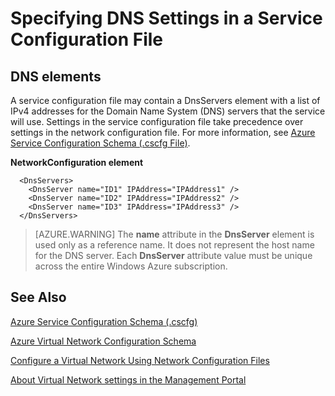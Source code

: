 <properties 
   pageTitle="Specifying DNS Settings in a service configuration file | Windows Azure"
   description="specifying custom DNS settings using service configuration file for virtual network"
   services="virtual-network"
   documentationCenter="na"
   authors="joaoma"
   manager="jdial"
   editor="tysonn" />
<tags
	ms.service="virtual-network"
	ms.date="09/01/2015"
	wacn.date=""/>

# Specifying DNS Settings in a Service Configuration File

## DNS elements

A service configuration file may contain a DnsServers element with a list of IPv4 addresses for the Domain Name System (DNS) servers that the service will use. Settings in the service configuration file take precedence over settings in the network configuration file. For more information, see [Azure Service Configuration Schema (.cscfg File)](https://msdn.microsoft.com/zh-cn/library/azure/ee758710.aspx).

**NetworkConfiguration element**

      <DnsServers>
        <DnsServer name="ID1" IPAddress="IPAddress1" />
        <DnsServer name="ID2" IPAddress="IPAddress2" />
        <DnsServer name="ID3" IPAddress="IPAddress3" />
      </DnsServers>

>[AZURE.WARNING] The **name** attribute in the **DnsServer** element is used only as a reference name. It does not represent the host name for the DNS server. Each **DnsServer** attribute value must be unique across the entire Windows Azure subscription.

## See Also

[Azure Service Configuration Schema (.cscfg)](https://msdn.microsoft.com/zh-cn/library/azure/ee758710)

[Azure Virtual Network Configuration Schema](https://msdn.microsoft.com/zh-cn/library/azure/jj157100)

[Configure a Virtual Network Using Network Configuration Files](/documentation/articles/virtual-networks-create-vnet-classic-portal/)

[About Virtual Network settings in the Management Portal](/documentation/articles/virtual-networks-settings/)

